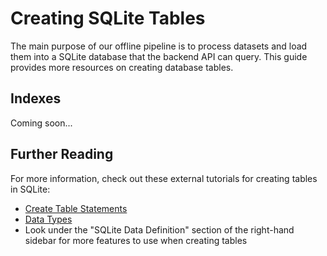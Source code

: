 # Creating SQLite Tables

The main purpose of our offline pipeline is to process datasets and load them into a SQLite database that the backend API can query. This guide provides more resources on creating database tables.

## Indexes

Coming soon...

## Further Reading

For more information, check out these external tutorials for creating tables in SQLite:

- [Create Table Statements](https://www.sqlitetutorial.net/sqlite-create-table/)
- [Data Types](https://www.sqlitetutorial.net/sqlite-data-types/)
- Look under the "SQLite Data Definition" section of the right-hand sidebar for more features to use when creating tables
